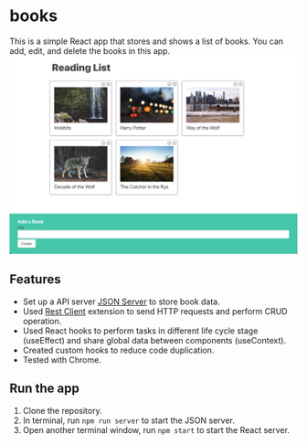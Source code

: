 # books

This is a simple React app that stores and shows a list of books. 
You can add, edit, and delete the books in this app.
<img src="https://github.com/qianhuiwei/books/blob/main/pageDemo.png" width="900"/>

## Features
* Set up a API server [JSON Server](https://www.npmjs.com/package/json-server) to store book data.
* Used [Rest Client](https://marketplace.visualstudio.com/items?itemName=humao.rest-client) extension to send HTTP requests and perform CRUD operation.
* Used React hooks to perform tasks in different life cycle stage (useEffect) and share global data between components (useContext).
* Created custom hooks to reduce code duplication.
* Tested with Chrome.

## Run the app
1. Clone the repository.
2. In terminal, run ```npm run server``` to start the JSON server.
3. Open another terminal window, run ```npm start``` to start the React server.



